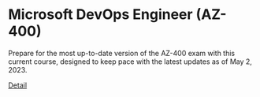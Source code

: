 # Microsoft DevOps Engineer (AZ-400)

Prepare for the most up-to-date version of the AZ-400 exam with this current course, designed to keep pace with the latest updates as of May 2, 2023. 

[Detail](https://eduitfree.com/courses/microsoft-devops-engineer-az-400)